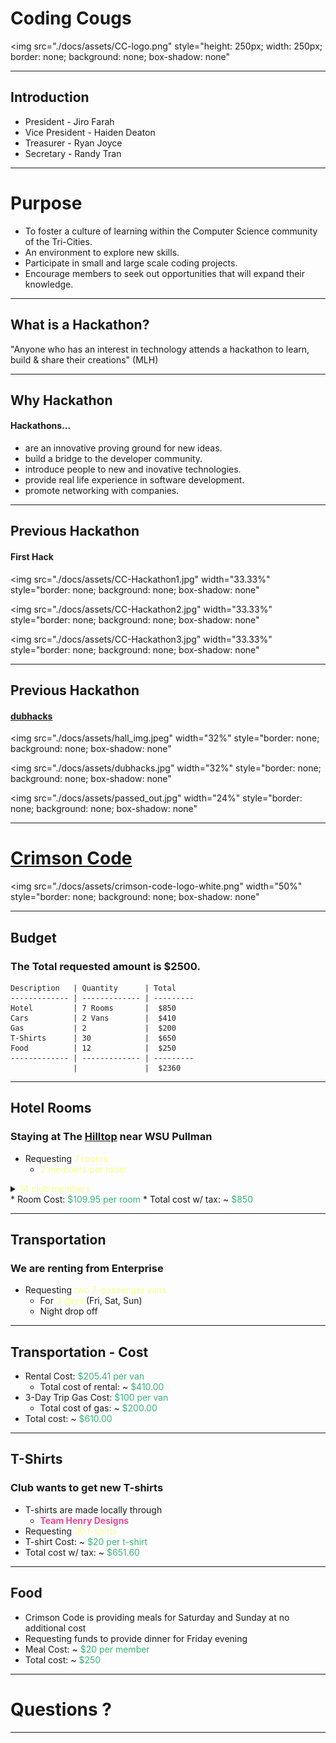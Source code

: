 <!--- .slide: data-background-video="./docs/assets/techback.mp4" -->
# Coding Cougs
<img
    src="./docs/assets/CC-logo.png"
    style="height: 250px; width: 250px; border: none; background: none; box-shadow: none"
>
---
## Introduction
* President - Jiro Farah
* Vice President - Haiden Deaton
* Treasurer - Ryan Joyce
* Secretary - Randy Tran


---
# Purpose
* To foster a culture of learning within the Computer Science community of the Tri-Cities.
* An environment to explore new skills.
* Participate in small and large scale coding projects.
* Encourage members to seek out opportunities that will expand their knowledge.


---
## What is a Hackathon?

"Anyone who has an interest in technology attends a hackathon to learn, build & share their creations" (MLH)


---
## Why Hackathon
#### Hackathons...
* are an innovative proving ground for new ideas.
* build a bridge to the developer community.
* introduce people to new and inovative technologies.
* provide real life experience in software development.
* promote networking with companies.

---
## Previous Hackathon
#### First Hack
<img
    src="./docs/assets/CC-Hackathon1.jpg"
    width="33.33%"
    style="border: none; background: none; box-shadow: none"
>
<img
    src="./docs/assets/CC-Hackathon2.jpg"
    width="33.33%"
    style="border: none; background: none; box-shadow: none"
>
<img
    src="./docs/assets/CC-Hackathon3.jpg"
    width="33.33%"
    style="border: none; background: none; box-shadow: none"
>
---
## Previous Hackathon
#### [dubhacks](http://dubhacks.co/)

<img
    src="./docs/assets/hall_img.jpeg"
    width="32%"
    style="border: none; background: none; box-shadow: none"
>
<img
    src="./docs/assets/dubhacks.jpg"
    width="32%"
    style="border: none; background: none; box-shadow: none"
>
<img
    src="./docs/assets/passed_out.jpg"
    width="24%"
    style="border: none; background: none; box-shadow: none"
>

---
# [Crimson Code](http://hackathon.eecs.wsu.edu/)

<img
    src="./docs/assets/crimson-code-logo-white.png"
    width="50%"
    style="border: none; background: none; box-shadow: none"
>

---
## Budget
### The Total requested amount is $2500.

    Description   | Quantity      | Total
    ------------- | ------------- | ---------
    Hotel         | 7 Rooms       |  $850
    Cars          | 2 Vans        |  $410
    Gas           | 2             |  $200
    T-Shirts      | 30            |  $650
    Food          | 12            |  $250
    ------------- | ------------- | ---------
                  |               |  $2360

----
## Hotel Rooms
### Staying at The [Hilltop](https://hilltopinnpullman.com/) near WSU Pullman
* Requesting <span style="color: #f8ff8c">7 rooms</span>
    *  <span style="color: #f8ff8c">2 members per room</span>

<details>
    <summary>
        <span style="color: #f8ff8c">14 club members</span>
    </summary>

</details>
* Room Cost: <span style="color: #37B373">$109.95 per room</span>
* Total cost w/ tax: ~ <span style="color: #37B373">$850</span>

----
## Transportation
### We are renting from Enterprise
* Requesting <span style="color: #f8ff8c">two 7-passenger vans</span>
    * For <span style="color: #f8ff8c">3 days</span> (Fri, Sat, Sun)
    * Night drop off

----
## Transportation - Cost
* Rental Cost: <span style="color: #37B373">$205.41 per van</span>
    * Total cost of rental: ~ <span style="color: #37B373">$410.00</span>
* 3-Day Trip Gas Cost: <span style="color: #37B373">$100 per van</span>
    * Total cost of gas: ~ <span style="color: #37B373">$200.00</span>
* Total cost: ~ <span style="color: #37B373">$610.00</span>

----
## T-Shirts
### Club wants to get new T-shirts
* T-shirts are made locally through
    - <span span style="color: #ea4793">__Team Henry Designs__</span>
* Requesting <span style="color: #f8ff8c">30 t-shirts</span>
* T-shirt Cost: ~ <span style="color: #37B373">$20 per t-shirt</span>
* Total cost w/ tax: ~ <span style="color: #37B373">$651.60</span>

----
## Food
* Crimson Code is providing meals for Saturday and Sunday at no additional cost
* Requesting funds to provide dinner for Friday evening
* Meal Cost: ~ <span style="color: #37B373">$20 per member</span>
* Total cost: ~ <span style="color: #37B373">$250</span>

---
# Questions ?

---